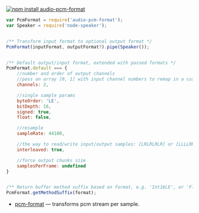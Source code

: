 [![npm install audio-pcm-format](https://nodei.co/npm/audio-pcm-format.png?mini=true)](https://npmjs.org/package/audio-pcm-format/)

```js
var PcmFormat = require('audio-pcm-format');
var Speaker = require('node-speaker');


/** Transform input format to optional output format */
PcmFormat(inputFormat, outputFormat?).pipe(Speaker());


/** Default output/input format, extended with passed formats */
PcmFormat.default === {
	//number and order of output channels
	//pass an array [0, 1] with input channel numbers to remap in a custom way
	channels: 2,

	//single sample params
	byteOrder: 'LE',
	bitDepth: 16,
	signed: true,
	float: false,

	//resample
	sampleRate: 44100,

	//the way to read/write input/output samples: [LRLRLRLR] or [LLLLRRRR]
	interleaved: true,

	//force output chunks size
	samplesPerFrame: undefined
}


/** Return buffer method suffix based on format, e.g. 'Int16LE', or 'FloatLE' */
PcmFormat.getMethodSuffix(format);
```

* [pcm-format](https://npmjs.org/package/pcm-format) — transforms pcm stream per sample.